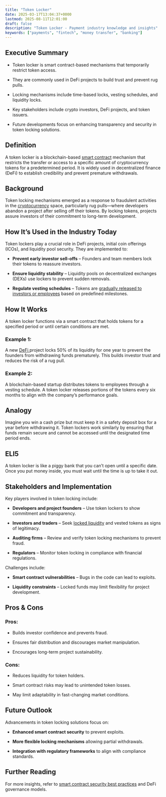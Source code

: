 ```yaml
---
title: "Token Locker"
date: 2025-03-17T13:04:37+0000
lastmod: 2025-08-11T12:01:00
draft: false
description: "Token Locker - Payment industry knowledge and insights"
keywords: ["payments", "fintech", "money transfer", "banking"]
---
```


## Executive Summary

- Token locker is smart contract-based mechanisms that temporarily restrict token access.

- They are commonly used in DeFi projects to build trust and prevent rug pulls.

- Locking mechanisms include time-based locks, vesting schedules, and liquidity locks.

- Key stakeholders include crypto investors, DeFi projects, and token issuers.

- Future developments focus on enhancing transparency and security in token locking solutions.

## Definition

A token locker is a blockchain-based [smart contract](https://faisalkhanllc.xyz/resources/payments-wiki/s/smart-contract/) mechanism that restricts the transfer or access to a specific amount of cryptocurrency tokens for a predetermined period. It is widely used in decentralized finance (DeFi) to establish credibility and prevent premature withdrawals.

## Background

Token locking mechanisms emerged as a response to fraudulent activities in the [cryptocurrency](https://faisalkhanllc.xyz/resources/payments-wiki/c/cryptocurrency/) space, particularly rug pulls—where developers abandon a project after selling off their tokens. By locking tokens, projects assure investors of their commitment to long-term development.

## How It’s Used in the Industry Today

Token lockers play a crucial role in DeFi projects, initial coin offerings (ICOs), and liquidity pool security. They are implemented to:

- **Prevent early investor sell-offs** – Founders and team members lock their tokens to reassure investors.

- **Ensure liquidity stability** – Liquidity pools on decentralized exchanges (DEXs) use lockers to prevent sudden removals.

- **Regulate vesting schedules** – Tokens are [gradually released to investors or employees](https://faisalkhanllc.xyz/resources/payments-wiki/t/token-unlock/) based on predefined milestones.

## How It Works

A token locker functions via a smart contract that holds tokens for a specified period or until certain conditions are met.

### Example 1:

A new [DeFi ](https://faisalkhanllc.xyz/resources/payments-wiki/d/decentralized-finance-defi/)project locks 50% of its liquidity for one year to prevent the founders from withdrawing funds prematurely. This builds investor trust and reduces the risk of a rug pull.

### Example 2:

A blockchain-based startup distributes tokens to employees through a vesting schedule. A token locker releases portions of the tokens every six months to align with the company’s performance goals.

## Analogy

Imagine you win a cash prize but must keep it in a safety deposit box for a year before withdrawing it. Token lockers work similarly by ensuring that funds remain secure and cannot be accessed until the designated time period ends.

## ELI5

A token locker is like a piggy bank that you can’t open until a specific date. Once you put money inside, you must wait until the time is up to take it out.

## Stakeholders and Implementation

Key players involved in token locking include:

- **Developers and project founders** – Use token lockers to show commitment and transparency.

- **Investors and traders** – Seek [locked liquidity](https://faisalkhanllc.xyz/resources/payments-wiki/l/liquidity-locking/) and vested tokens as signs of legitimacy.

- **Auditing firms** – Review and verify token locking mechanisms to prevent fraud.

- **Regulators** – Monitor token locking in compliance with financial regulations.

Challenges include:

- **Smart contract vulnerabilities** – Bugs in the code can lead to exploits.

- **Liquidity constraints** – Locked funds may limit flexibility for project development.

## Pros & Cons

### Pros:

- Builds investor confidence and prevents fraud.

- Ensures fair distribution and discourages market manipulation.

- Encourages long-term project sustainability.

### Cons:

- Reduces liquidity for token holders.

- Smart contract risks may lead to unintended token losses.

- May limit adaptability in fast-changing market conditions.

## Future Outlook

Advancements in token locking solutions focus on:

- **Enhanced smart contract security** to prevent exploits.

- **More flexible locking mechanisms** allowing partial withdrawals.

- **Integration with regulatory frameworks** to align with compliance standards.

## Further Reading

For more insights, refer to [smart contract security best practices](https://www.alchemy.com/overviews/smart-contract-security-best-practices) and DeFi governance models.